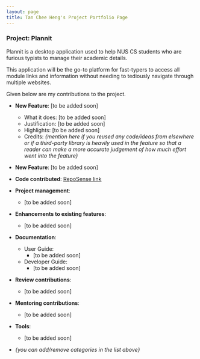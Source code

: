 ```yaml
---
layout: page
title: Tan Chee Heng's Project Portfolio Page
---
```


### Project: Plannit

Plannit is a desktop application used to help NUS CS students who are furious typists to manage their academic details.

This application will be the go-to platform for fast-typers to access all module links and information without needing to tediously navigate through multiple websites.

Given below are my contributions to the project.

* **New Feature**: [to be added soon]
  * What it does: [to be added soon]
  * Justification: [to be added soon]
  * Highlights: [to be added soon]
  * Credits: *{mention here if you reused any code/ideas from elsewhere or if a third-party library is heavily used in the feature so that a reader can make a more accurate judgement of how much effort went into the feature}*

* **New Feature**: [to be added soon]

* **Code contributed**: [RepoSense link](https://nus-cs2103-ay2223s1.github.io/tp-dashboard/?search=cheeheng&breakdown=true)

* **Project management**:
  * [to be added soon]

* **Enhancements to existing features**:
  * [to be added soon]

* **Documentation**:
  * User Guide:
    * [to be added soon]
  * Developer Guide:
    * [to be added soon]

* **Review contributions**:
  * [to be added soon]

* **Mentoring contributions**:
  * [to be added soon]

* **Tools**:
  * [to be added soon]

* _{you can add/remove categories in the list above}_
